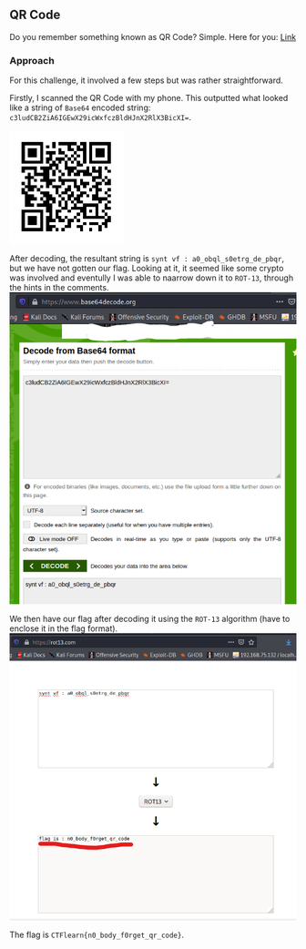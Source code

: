 ## QR Code

Do you remember something known as QR Code? Simple. Here for you: [Link](https://mega.nz/#!eGYlFa5Z!8mbiqg3kosk93qJCP-DBxIilHH2rf7iIVY-kpwyrx-0)

### Approach

For this challenge, it involved a few steps but was rather straightforward.

Firstly, I scanned the QR Code with my phone. This outputted what looked like a string of `Base64` encoded string: `c3ludCB2ZiA6IGEwX29icWxfczBldHJnX2RlX3BicXI=`.


![QR](https://github.com/RyanNgCT/CTFLearn/blob/main/Misc/Easy/QRCode/images/qrcode.39907201.png)


After decoding, the resultant string is `synt vf : a0_obql_s0etrg_de_pbqr`, but we have not gotten our flag. Looking at it, it seemed like some crypto was involved and eventully I was able to naarrow down it to `ROT-13`, through the hints in the comments.
<br>
![B64](https://github.com/RyanNgCT/CTFLearn/blob/main/Misc/Easy/QRCode/images/Base64%20Decode.png)


We then have our flag after decoding it using the `ROT-13` algorithm (have to enclose it in the flag format).
<br>
![ROT](https://github.com/RyanNgCT/CTFLearn/blob/main/Misc/Easy/QRCode/images/ROT13.png)



The flag is `CTFlearn{n0_body_f0rget_qr_code}`.
